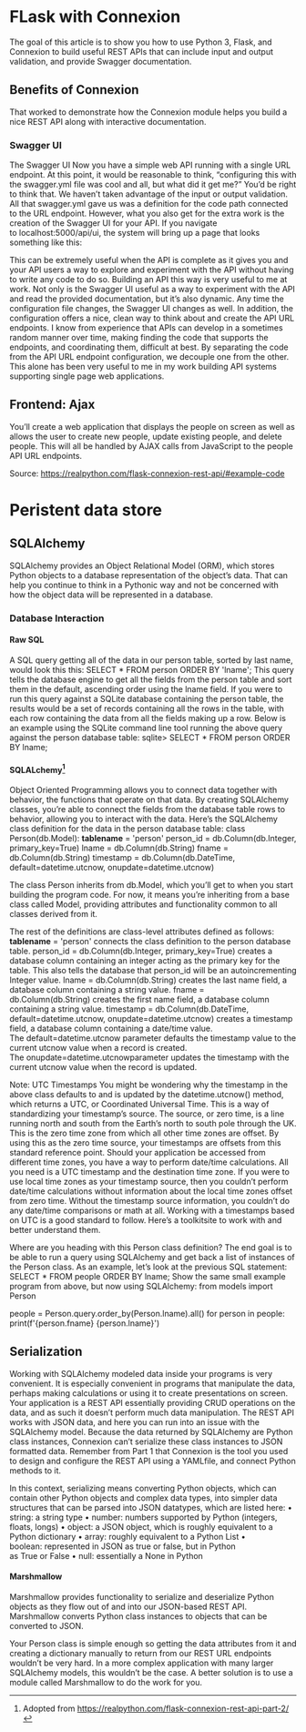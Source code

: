 # FLask with Connexion

The goal of this article is to show you how to use Python 3, Flask, and Connexion to build useful REST APIs that can include input and output validation, and provide Swagger documentation.

## Benefits of Connexion
That worked to demonstrate how the Connexion module helps you build a nice REST API along with interactive documentation.

	
### Swagger UI
The Swagger UI
Now you have a simple web API running with a single URL endpoint. At this point, it would be reasonable to think, “configuring this with the swagger.yml file was cool and all, but what did it get me?”
You’d be right to think that. We haven’t taken advantage of the input or output validation. All that swagger.yml gave us was a definition for the code path connected to the URL endpoint. However, what you also get for the extra work is the creation of the Swagger UI for your API.
If you navigate to localhost:5000/api/ui, the system will bring up a page that looks something like this:
	
This can be extremely useful when the API is complete as it gives you and your API users a way to explore and experiment with the API without having to write any code to do so.
Building an API this way is very useful to me at work. Not only is the Swagger UI useful as a way to experiment with the API and read the provided documentation, but it’s also dynamic. Any time the configuration file changes, the Swagger UI changes as well.
In addition, the configuration offers a nice, clean way to think about and create the API URL endpoints. I know from experience that APIs can develop in a sometimes random manner over time, making finding the code that supports the endpoints, and coordinating them, difficult at best.
By separating the code from the API URL endpoint configuration, we decouple one from the other. This alone has been very useful to me in my work building API systems supporting single page web applications.
	



## Frontend: Ajax
	
You’ll create a web application that displays the people on screen as well as allows the user to create new people, update existing people, and delete people. This will all be handled by AJAX calls from JavaScript to the people API URL endpoints.
	
Source: <https://realpython.com/flask-connexion-rest-api/#example-code> 
	
# Peristent data store

## SQLAlchemy
SQLAlchemy provides an Object Relational Model (ORM), which stores Python objects to a database representation of the object’s data. That can help you continue to think in a Pythonic way and not be concerned with how the object data will be represented in a database.
	

	
	
### Database Interaction
#### Raw SQL
A SQL query getting all of the data in our person table, sorted by last name, would look this this:
	SELECT * FROM person ORDER BY 'lname';
This query tells the database engine to get all the fields from the person table and sort them in the default, ascending order using the lname field.
If you were to run this query against a SQLite database containing the person table, the results would be a set of records containing all the rows in the table, with each row containing the data from all the fields making up a row. Below is an example using the SQLite command line tool running the above query against the person database table:
sqlite> SELECT * FROM person ORDER BY lname;

		
	
#### SQLALchemy[^1]
Object Oriented Programming allows you to connect data together with behavior, the functions that operate on that data. By creating SQLAlchemy classes, you’re able to connect the fields from the database table rows to behavior, allowing you to interact with the data. Here’s the SQLAlchemy class definition for the data in the person database table:
	class Person(db.Model):
    __tablename__ = 'person'
    person_id = db.Column(db.Integer, 
                          primary_key=True)
    lname = db.Column(db.String)
    fname = db.Column(db.String)
    timestamp = db.Column(db.DateTime, 
                          default=datetime.utcnow, 
                          onupdate=datetime.utcnow)

The class Person inherits from db.Model, which you’ll get to when you start building the program code. For now, it means you’re inheriting from a base class called Model, providing attributes and functionality common to all classes derived from it.
	
The rest of the definitions are class-level attributes defined as follows:
		 __tablename__ = 'person' connects the class definition to the person database table.
		 person_id = db.Column(db.Integer, primary_key=True) creates a database column containing an integer acting as the primary key for the table. This also tells the database that person_id will be an autoincrementing Integer value.
		 lname = db.Column(db.String) creates the last name field, a database column containing a string value.
		 fname = db.Column(db.String) creates the first name field, a database column containing a string value.
		 timestamp = db.Column(db.DateTime, default=datetime.utcnow, onupdate=datetime.utcnow) creates a timestamp field, a database column containing a date/time value. The default=datetime.utcnow parameter defaults the timestamp value to the current utcnow value when a record is created. The onupdate=datetime.utcnowparameter updates the timestamp with the current utcnow value when the record is updated.
	
Note: UTC Timestamps
You might be wondering why the timestamp in the above class defaults to and is updated by the datetime.utcnow() method, which returns a UTC, or Coordinated Universal Time. This is a way of standardizing your timestamp’s source.
The source, or zero time, is a line running north and south from the Earth’s north to south pole through the UK. This is the zero time zone from which all other time zones are offset. By using this as the zero time source, your timestamps are offsets from this standard reference point.
Should your application be accessed from different time zones, you have a way to perform date/time calculations. All you need is a UTC timestamp and the destination time zone.
If you were to use local time zones as your timestamp source, then you couldn’t perform date/time calculations without information about the local time zones offset from zero time. Without the timestamp source information, you couldn’t do any date/time comparisons or math at all.
Working with a timestamps based on UTC is a good standard to follow. Here’s a toolkitsite to work with and better understand them.
	

	
Where are you heading with this Person class definition? The end goal is to be able to run a query using SQLAlchemy and get back a list of instances of the Person class. As an example, let’s look at the previous SQL statement:
	SELECT * FROM people ORDER BY lname;
	Show the same small example program from above, but now using SQLAlchemy:
 from models import Person
 
 people = Person.query.order_by(Person.lname).all()
 for person in people:
      print(f'{person.fname} {person.lname}')
	

	
	
	


## Serialization
Working with SQLAlchemy modeled data inside your programs is very convenient. It is especially convenient in programs that manipulate the data, perhaps making calculations or using it to create presentations on screen. Your application is a REST API essentially providing CRUD operations on the data, and as such it doesn’t perform much data manipulation.
The REST API works with JSON data, and here you can run into an issue with the SQLAlchemy model. Because the data returned by SQLAlchemy are Python class instances, Connexion can’t serialize these class instances to JSON formatted data. Remember from Part 1 that Connexion is the tool you used to design and configure the REST API using a YAMLfile, and connect Python methods to it.
	
In this context, serializing means converting Python objects, which can contain other Python objects and complex data types, into simpler data structures that can be parsed into JSON datatypes, which are listed here:
		• string: a string type
		• number: numbers supported by Python (integers, floats, longs)
		• object: a JSON object, which is roughly equivalent to a Python dictionary
		• array: roughly equivalent to a Python List
		• boolean: represented in JSON as true or false, but in Python as True or False
		• null: essentially a None in Python
	
	
	
#### Marshmallow
Marshmallow provides functionality to serialize and deserialize Python objects as they flow out of and into our JSON-based REST API. Marshmallow converts Python class instances to objects that can be converted to JSON.
		
Your Person class is simple enough so getting the data attributes from it and creating a dictionary manually to return from our REST URL endpoints wouldn’t be very hard. In a more complex application with many larger SQLAlchemy models, this wouldn’t be the case. A better solution is to use a module called Marshmallow to do the work for you.
		

[^1]: Adopted from <https://realpython.com/flask-connexion-rest-api-part-2/> 
